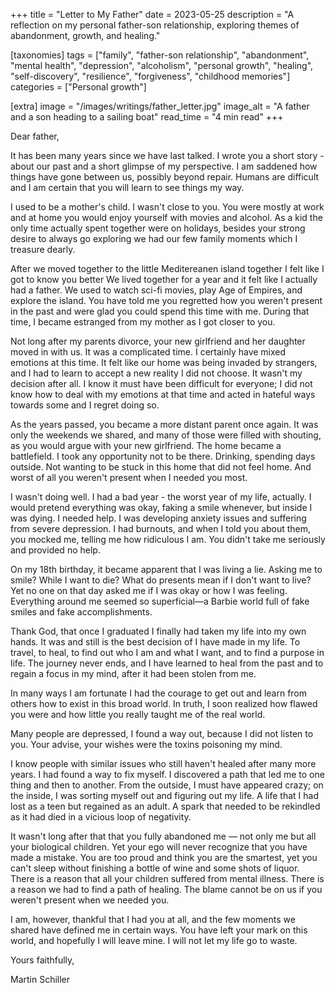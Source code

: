 +++
title = "Letter to My Father"
date = 2023-05-25
description = "A reflection on my personal father-son relationship, exploring themes of abandonment, growth, and healing."

[taxonomies]
tags = ["family", "father-son relationship", "abandonment", "mental health", "depression", "alcoholism", "personal growth", "healing", "self-discovery", "resilience", "forgiveness", "childhood memories"]
categories = ["Personal growth"]

[extra]
image = "/images/writings/father_letter.jpg"
image_alt = "A father and a son heading to a sailing boat"
read_time = "4 min read"
+++

Dear father,

It has been many years since we have last talked. I wrote you a short story - about our past and a short glimpse of my perspective. I am saddened how things have gone between us, possibly beyond repair. Humans are difficult and I am certain that you will learn to see things my way.

I used to be a mother's child. I wasn't close to you. You were mostly at work and at home you would enjoy yourself with movies and alcohol. As a kid the only time actually spent together were on holidays, besides your strong desire to always go exploring we had our few family moments which I treasure dearly.

After we moved together to the little Meditereanen island together I felt like I got to know you better We lived together for a year and it felt like I actually had a father. We used to watch sci-fi movies, play Age of Empires, and explore the island. You have told me you regretted how you weren't present in the past and were glad you could spend this time with me. During that time, I became estranged from my mother as I got closer to you.

Not long after my parents divorce, your new girlfriend and her daughter moved in with us. It was a complicated time. I certainly have mixed emotions at this time. It felt like our home was being invaded by strangers, and I had to learn to accept a new reality I did not choose. It wasn't my decision after all. I know it must have been difficult for everyone; I did not know how to deal with my emotions at that time and acted in hateful ways towards some and I regret doing so.

As the years passed, you became a more distant parent once again. It was only the weekends we shared, and many of those were filled with shouting, as you would argue with your new girlfriend. The home became a battlefield. I took any opportunity not to be there. Drinking, spending days outside. Not wanting to be stuck in this home that did not feel home. And worst of all you weren't present when I needed you most.

I wasn't doing well. I had a bad year - the worst year of my life, actually. I would pretend everything was okay, faking a smile whenever, but inside I was dying. I needed help. I was developing anxiety issues and suffering from severe depression. I had burnouts, and when I told you about them, you mocked me, telling me how ridiculous I am. You didn't take me seriously and provided no help.

On my 18th birthday, it became apparent that I was living a lie. Asking me to smile? While I want to die? What do presents mean if I don't want to live? Yet no one on that day asked me if I was okay or how I was feeling. Everything around me seemed so superficial—a Barbie world full of fake smiles and fake accomplishments.

Thank God, that once I graduated I finally had taken my life into my own hands. It was and still is the best decision of I have made in my life. To travel, to heal, to find out who I am and what I want, and to find a purpose in life. The journey never ends, and I have learned to heal from the past and to regain a focus in my mind, after it had been stolen from me.

In many ways I am fortunate I had the courage to get out and learn from others how to exist in this broad world. In truth, I soon realized how flawed you were and how little you really taught me of the real world.

Many people are depressed, I found a way out, because I did not listen to you. Your advise, your wishes were the toxins poisoning my mind.

I know people with similar issues who still haven't healed after many more years. I had found a way to fix myself. I discovered a path that led me to one thing and then to another. From the outside, I must have appeared crazy; on the inside, I was sorting myself out and figuring out my life. A life that I had lost as a teen but regained as an adult. A spark that needed to be rekindled as it had died in a vicious loop of negativity.

It wasn't long after that that you fully abandoned me — not only me but all your biological children. Yet your ego will never recognize that you have made a mistake. You are too proud and think you are the smartest, yet you can't sleep without finishing a bottle of wine and some shots of liquor. There is a reason that all your children suffered from mental illness. There is a reason we had to find a path of healing. The blame cannot be on us if you weren't present when we needed you.

I am, however, thankful that I had you at all, and the few moments we shared have defined me in certain ways. You have left your mark on this world, and hopefully I will leave mine. I will not let my life go to waste.

Yours faithfully,

Martin Schiller
